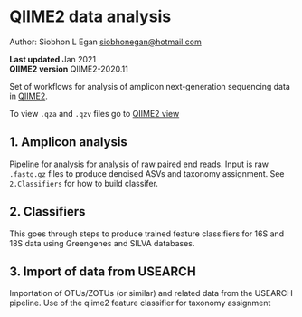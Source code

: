 # QIIME2 data analysis

Author: Siobhon L Egan
<siobhonegan@hotmail.com>

**Last updated** Jan 2021      
**QIIME2 version** QIIME2-2020.11

Set of workflows for analysis of amplicon next-generation sequencing data in [QIIME2](https://qiime2.org/).

To view `.qza` and `.qzv` files go to [QIIME2 view](https://view.qiime2.org/)

## 1. Amplicon analysis

Pipeline for analysis for analysis of raw paired end reads. Input is raw `.fastq.gz` files to produce denoised ASVs and taxonomy assignment. See `2.Classifiers` for how to build classifer.

## 2. Classifiers

This goes through steps to produce trained feature classifiers for 16S and 18S data using Greengenes and SILVA databases.

## 3. Import of data from USEARCH

Importation of OTUs/ZOTUs (or similar) and related data from the USEARCH pipeline. Use of the qiime2 feature classifier for taxonomy assignment
